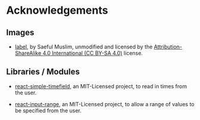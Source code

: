 # Acknowledgements

## Images

- [label](https://thenounproject.com/term/label/1116097/), by Saeful Muslim, unmodified and licensed by the [Attribution-ShareAlike 4.0 International (CC BY-SA 4.0)](https://creativecommons.org/licenses/by-sa/4.0/deed.en) license.

## Libraries / Modules

- [react-simple-timefield](https://www.npmjs.com/package/react-simple-timefield), an MIT-Licensed project, to read in times from the user.

- [react-input-range](https://www.npmjs.com/package/react-input-range), an MIT-Licensed project, to allow a range of values to be specified from the user.